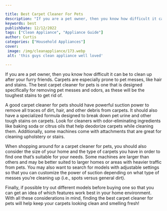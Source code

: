 ```yaml
---

title: Best Carpet Cleaner For Pets
description: "If you are a pet owner, then you know how difficult it can be to clean up after your furry friends. Carpets are especially prone t...scroll on and keep learning"
keywords: best
publishDate: 12/12/2022
tags: ["Clean Appliance", "Appliance Guide"]
author: Curtis
categories: ["Household Appliances"]
cover: 
 image: /img/cleanappliance/173.webp
 alt: 'this guys clean appliance well loved'

---
```


If you are a pet owner, then you know how difficult it can be to clean up after your furry friends. Carpets are especially prone to pet messes, like hair and stains. The best carpet cleaner for pets is one that is designed specifically for removing pet messes and odors, as these will be the toughest stains to get rid of.

A good carpet cleaner for pets should have powerful suction power to remove all traces of dirt, hair, and other debris from carpets. It should also have a specialized formula designed to break down pet urine and other tough stains on carpets. Look for cleaners with odor-eliminating ingredients like baking soda or citrus oils that help deodorize carpets while cleaning them. Additionally, some machines come with attachments that are great for cleaning upholstery or stairs.

When shopping around for a carpet cleaner for pets, you should also consider the size of your home and the type of carpets you have in order to find one that’s suitable for your needs. Some machines are larger than others and may be better suited to larger homes or areas with heavier traffic from pets. You may also want to search for models with adjustable settings so that you can customize the power of suction depending on what type of messes you’re cleaning up (i.e., spots versus general dirt).

Finally, if possible try out different models before buying one so that you can get an idea of which features work best in your home environment. With all these considerations in mind, finding the best carpet cleaner for pets will help keep your carpets looking clean and smelling fresh!
